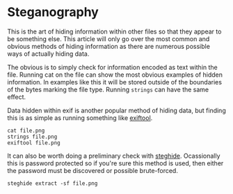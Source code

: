 # Steganography

This is the art of hiding information within other files so that they appear to be something else.  This article will only go over the most common and obvious methods of hiding information as there are numerous possible ways of actually hiding data.

The obvious is to simply check for information encoded as text within the file.  Running cat on the file can show the most obvious examples of hidden information.  In examples like this it will be stored outside of the boundaries of the bytes marking the file type.  Running `strings` can have the same effect.

Data hidden within exif is another popular method of hiding data, but finding this is as simple as running something like [exiftool](https://www.sno.phy.queensu.ca/~phil/exiftool/).

```
cat file.png
strings file.png
exiftool file.png
```

It can also be worth doing a preliminary check with [steghide](http://steghide.sourceforge.net/).  Ocassionally this is password protected so if you're sure this method is used, then either the password must be discovered or possible brute-forced.

```
steghide extract -sf file.png
```



